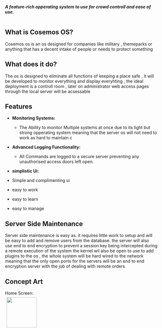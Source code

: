 
 
 <br>
  <img height=500 src='https://cdn.discordapp.com/attachments/865871878688866334/869200352132624394/Cosemos_OS_Logo.png' style='margin:1181px'>
</a>

 <br>
  <strong><i>A feature-rich opperating system to use for crowd controll and ease of use.</i></strong>
  <br>
  <br>



## What is Cosemos OS?
Cosemos os is an os designed for companies like military , themeparks or anything that has a decent intake of people or needs to protect something

## What does it do?
The os is designed to eliminate all functions of keeping a place safe , it will be developed to monitor everything and display everyhting , the ideal deployment is a controll room , later on administrator web access pages through the local server will be acsessable
## Features

* **Monitoring Systems:**
  * The Ability to monitor Multiple systems at once due to its light but strong opperating system meaning that the server os will not need to work as hard to maintain c

* **Advanced Logging Functionality:**
  * All Commands are logged to a secure server preventing any unauthorised access doors left open.
 
* **simplistic Ui:**
* Simple and complimenting ui 
* easy to work
* easy to learn
* easy to manage


## Server Side Maintenance
Server side maintenance is easy as.
it requires little work to setup and will be easy to add and remove users from the database.
the server will also use end to end encryption to prevent a session key being intercepted during a remote execution of the system
the kernel wil also be open to use to add plugins to the os , 
the whole system will be hard wired to the network meaning that the only open ports for the servers will be an end to end encryption server with the job of dealing with remote orders

## Concept Art
Home Screen:
<br>
  <img height=100 src='https://cdn.discordapp.com/attachments/865871878688866334/869198303873601606/Lock_Screen_Concept.png' style='margin:5px'>
</a>
<br>
<br>
Login Screen:
<br>
  <img height=2480 src='https://cdn.discordapp.com/attachments/865871878688866334/869198304339193856/Login_Screen_Prompt_Concept.png' style='margin:3508px'>
</a>
<br>
<br>
Incorrect Password:
<br>
  <img height=2480 src='https://cdn.discordapp.com/attachments/865871878688866334/869198304259498025/Login_Screen_Prompt_Incorrect_Conept.png'>
</a>
<br>
<br>
Logging in screen:
<br>
  <img height=2480 src='https://cdn.discordapp.com/attachments/865871878688866334/869198302946689034/Login_Screen_Logging-in_Concept.png'>
</a>
<br>
<br>
Default Desktp:
<br>
  <img height=2480 src='https://cdn.discordapp.com/attachments/865871878688866334/869198283191517214/Desktop_Template_Concept.png'>
</a>

## More Updates Soon

